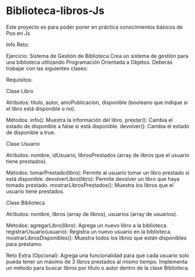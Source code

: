 # Biblioteca-libros-Js
Este proyecto es para poder poner en práctica conocimientos básicos de Poo en Js



Info Reto:

Ejercicio: Sistema de Gestión de Biblioteca
Crea un sistema de gestión para una biblioteca utilizando Programación Orientada a Objetos. Deberás trabajar con las siguientes clases:

Requisitos:

Clase Libro

Atributos: titulo, autor, anioPublicacion, disponible (booleano que indique si el libro está disponible o no).

Métodos:
info(): Muestra la información del libro.
prestar(): Cambia el estado de disponible a false si está disponible.
devolver(): Cambia el estado de disponible a true.


Clase Usuario

Atributos: nombre, idUsuario, librosPrestados (array de libros que el usuario tiene prestados).

Métodos:
tomarPrestado(libro): Permite al usuario tomar un libro prestado si está disponible.
devolverLibro(libro): Permite devolver un libro que haya tomado prestado.
mostrarLibrosPrestados(): Muestra los libros que el usuario tiene prestados.


Clase Biblioteca

Atributos: nombre, libros (array de libros), usuarios (array de usuarios).

Métodos:
agregarLibro(libro): Agrega un nuevo libro a la biblioteca.
registrarUsuario(usuario): Registra un nuevo usuario en la biblioteca.
mostrarLibrosDisponibles(): Muestra todos los libros que están disponibles para préstamo.

Reto Extra (Opcional):
Agrega una funcionalidad para que cada usuario solo pueda tener un máximo de 3 libros prestados al mismo tiempo.
Implementa un método para buscar libros por título o autor dentro de la clase Biblioteca.